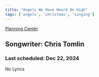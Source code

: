 ```yaml
---
title: "Angels We Have Heard On High"
tags: ['angels', 'christmas', 'singing']
---
```


[Planning Center](https://services.planningcenteronline.com/songs/12967683)

## Songwriter: Chris Tomlin
### Last scheduled: Dec 22, 2024          

No Lyrics
